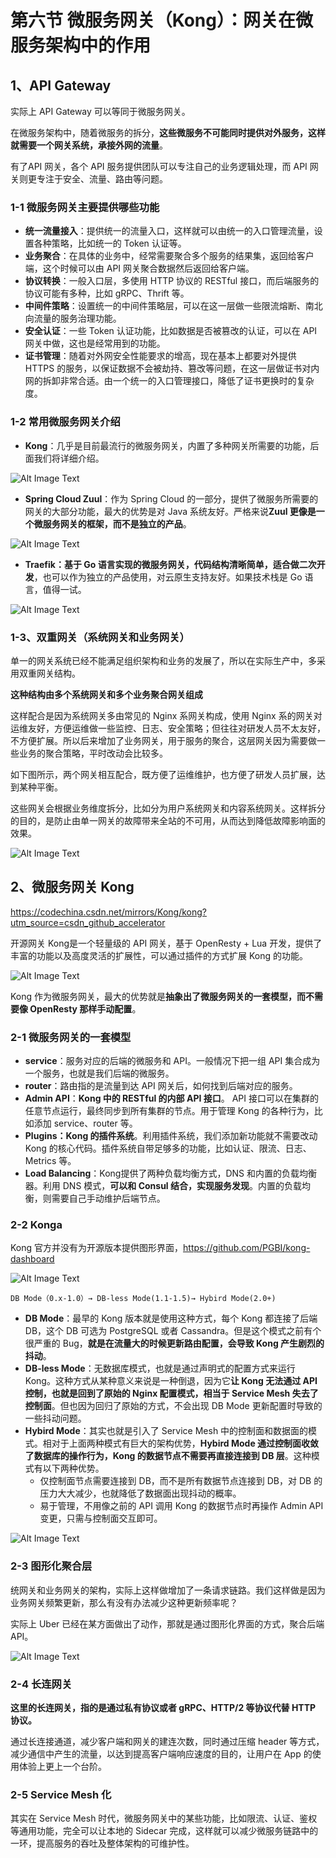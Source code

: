 # **第六节 微服务网关（Kong）：网关在微服务架构中的作用**

## **1、API Gateway**


实际上 API Gateway 可以等同于微服务网关。

在微服务架构中，随着微服务的拆分，**这些微服务不可能同时提供对外服务，这样就需要一个网关系统，承接外网的流量**。

有了API 网关，各个 API 服务提供团队可以专注自己的业务逻辑处理，而 API 网关则更专注于安全、流量、路由等问题。

### **1-1 微服务网关主要提供哪些功能**

* **统一流量接入**：提供统一的流量入口，这样就可以由统一的入口管理流量，设置各种策略，比如统一的 Token 认证等。
* **业务聚合**：在具体的业务中，经常需要聚合多个服务的结果集，返回给客户端，这个时候可以由 API 网关聚合数据然后返回给客户端。
* **协议转换**：一般入口层，多使用 HTTP 协议的 RESTful 接口，而后端服务的协议可能有多种，比如 gRPC、Thrift 等。
* **中间件策略**：设置统一的中间件策略层，可以在这一层做一些限流熔断、南北向流量的服务治理功能。
* **安全认证**：一些 Token 认证功能，比如数据是否被篡改的认证，可以在 API 网关中做，这也是经常用到的功能。
* **证书管理**：随着对外网安全性能要求的增高，现在基本上都要对外提供 HTTPS 的服务，以保证数据不会被劫持、篡改等问题，在这一层做证书对内网的拆卸非常合适。由一个统一的入口管理接口，降低了证书更换时的复杂度。

### **1-2 常用微服务网关介绍**

* **Kong**：几乎是目前最流行的微服务网关，内置了多种网关所需要的功能，后面我们将详细介绍。

![Alt Image Text](../images/chap1_6_1.png "body image") 

* **Spring Cloud Zuul**：作为 Spring Cloud 的一部分，提供了微服务所需要的网关的大部分功能，最大的优势是对 Java 系统友好。严格来说**Zuul 更像是一个微服务网关的框架，而不是独立的产品**。

![Alt Image Text](../images/chap1_6_2.png "body image") 

* **Traefik：基于 Go 语言实现的微服务网关，代码结构清晰简单，适合做二次开发**，也可以作为独立的产品使用，对云原生支持友好。如果技术栈是 Go 语言，值得一试。

![Alt Image Text](../images/chap1_6_3.png "body image") 

### **1-3、双重网关（系统网关和业务网关）**

单一的网关系统已经不能满足组织架构和业务的发展了，所以在实际生产中，多采用双重网关结构。

**这种结构由多个系统网关和多个业务聚合网关组成**

这样配合是因为系统网关多由常见的 Nginx 系网关构成，使用 Nginx 系的网关对运维友好，方便运维做一些监控、日志、安全策略；但往往对研发人员不太友好，不方便扩展。所以后来增加了业务网关，用于服务的聚合，这层网关因为需要做一些业务的聚合策略，平时改动会比较多。


如下图所示，两个网关相互配合，既方便了运维维护，也方便了研发人员扩展，达到某种平衡。

这些网关会根据业务维度拆分，比如分为用户系统网关和内容系统网关。这样拆分的目的，是防止由单一网关的故障带来全站的不可用，从而达到降低故障影响面的效果。

![Alt Image Text](../images/chap1_6_4.png "body image") 

## **2、微服务网关 Kong**

https://codechina.csdn.net/mirrors/Kong/kong?utm_source=csdn_github_accelerator

开源网关 Kong是一个轻量级的 API 网关，基于 OpenResty + Lua 开发，提供了丰富的功能以及高度灵活的扩展性，可以通过插件的方式扩展 Kong 的功能。

![Alt Image Text](../images/chap1_6_5.png "body image") 

Kong 作为微服务网关，最大的优势就是**抽象出了微服务网关的一套模型，而不需要像 OpenResty 那样手动配置**。

### **2-1 微服务网关的一套模型**

* **service**：服务对应的后端的微服务和 API。一般情况下把一组 API 集合成为一个服务，也就是我们后端的微服务。
* **router**：路由指的是流量到达 API 网关后，如何找到后端对应的服务。
* **Admin API**：**Kong 中的 RESTful 的内部 API 接口**。 API 接口可以在集群的任意节点运行，最终同步到所有集群的节点。用于管理 Kong 的各种行为，比如添加 service、router 等。
* **Plugins：Kong 的插件系统**。利用插件系统，我们添加新功能就不需要改动 Kong 的核心代码。插件系统自带足够多的功能，比如认证、限流、日志、Metrics 等。
* **Load Balancing**：Kong提供了两种负载均衡方式，DNS 和内置的负载均衡器。利用 DNS 模式，**可以和 Consul 结合，实现服务发现**。内置的负载均衡，则需要自己手动维护后端节点。


### **2-2 Konga**

Kong 官方并没有为开源版本提供图形界面，https://github.com/PGBI/kong-dashboard

![Alt Image Text](../images/chap1_6_6.png "body image") 

`DB Mode（0.x-1.0）→ DB-less Mode(1.1-1.5)→ Hybird Mode(2.0+)`

* **DB Mode**：最早的 Kong 版本就是使用这种方式，每个 Kong 都连接了后端 DB，这个 DB 可选为 PostgreSQL 或者 Cassandra。但是这个模式之前有个很严重的 Bug，**就是在流量大的时候更新路由配置，会导致 Kong 产生剧烈的抖动**。
* **DB-less Mode**：无数据库模式，也就是通过声明式的配置方式来运行 Kong。这种方式从某种意义来说是一种倒退，因为它**让 Kong 无法通过 API 控制，也就是回到了原始的 Nginx 配置模式，相当于 Service Mesh 失去了控制面**。但也因为回归了原始的方式，不会出现 DB Mode 更新配置时导致的一些抖动问题。
* **Hybird Mode**：其实也就是引入了 Service Mesh 中的控制面和数据面的模式。相对于上面两种模式有巨大的架构优势，**Hybird Mode 通过控制面收敛了数据库的操作行为，Kong 的数据节点不需要再直接连接到 DB 层**。这种模式有以下两种优势。
	* 仅控制面节点需要连接到 DB，而不是所有数据节点连接到 DB，对 DB 的压力大大减少，也就降低了数据面出现抖动的概率。
	* 易于管理，不用像之前的 API 调用 Kong 的数据节点时再操作 Admin API 变更，只需与控制面交互即可。

![Alt Image Text](../images/chap1_6_7.png "body image") 

### **2-3 图形化聚合层**

统网关和业务网关的架构，实际上这样做增加了一条请求链路。我们这样做是因为业务网关频繁更新，那么有没有办法减少这种更新频率呢？

实际上 Uber 已经在某方面做出了动作，那就是通过图形化界面的方式，聚合后端 API。

![Alt Image Text](../images/chap1_6_8.png "body image") 

### **2-4 长连网关**

**这里的长连网关，指的是通过私有协议或者 gRPC、HTTP/2 等协议代替 HTTP 协议。**

通过长连接通道，减少客户端和网关的建连次数，同时通过压缩 header 等方式，减少通信中产生的流量，以达到提高客户端响应速度的目的，让用户在 App 的使用体验上更上一个台阶。

### **2-5 Service Mesh 化**

其实在 Service Mesh 时代，微服务网关中的某些功能，比如限流、认证、鉴权等通用功能，完全可以让本地的 Sidecar 完成，这样就可以减少微服务链路中的一环，提高服务的吞吐及整体架构的可维护性。



